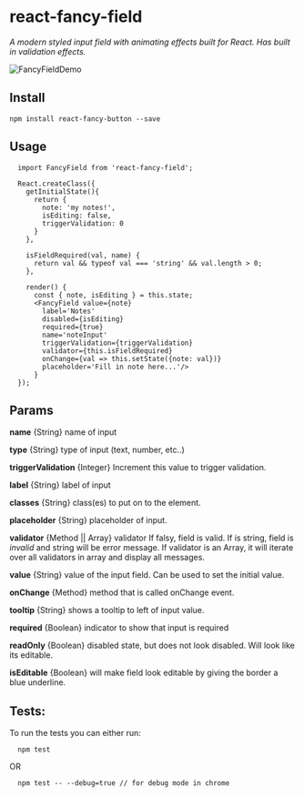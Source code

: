 # react-fancy-field

*A modern styled input field with animating effects built for React. Has built in validation effects.*

![FancyFieldDemo](https://github.com/the-unsullied/react-fancy-field/blob/demo/fancyfielddemo.gif)

## Install
```
npm install react-fancy-button --save
```

## Usage
```
  import FancyField from 'react-fancy-field';

  React.createClass({
    getInitialState(){
      return {
        note: 'my notes!',
        isEditing: false,
        triggerValidation: 0
      }
    },

    isFieldRequired(val, name) {
      return val && typeof val === 'string' && val.length > 0;
    },

    render() {
      const { note, isEditing } = this.state;
      <FancyField value={note}
        label='Notes'
        disabled={isEditing}
        required={true}
        name='noteInput'
        triggerValidation={triggerValidation}
        validator={this.isFieldRequired}
        onChange={val => this.setState({note: val})}
        placeholder='Fill in note here...'/>
      }
  });
```


## Params

**name** {String} name of input

**type** {String} type of input (text, number, etc..)

**triggerValidation** {Integer} Increment this value to trigger validation.

**label** {String} label of input

**classes** {String} class(es) to put on to the <FancyButton /> element.

**placeholder** {String} placeholder of input.

**validator** {Method || Array} validator If falsy, field is valid. If is string, field is *invalid* and string will be error message. If validator is an Array, it will iterate over all validators in array and display all messages.

**value** {String} value of the input field. Can be used to set the initial value.

**onChange** {Method} method that is called onChange event.

**tooltip** {String} shows a tooltip to left of input value.

**required** {Boolean} indicator to show that input is required

**readOnly** {Boolean} disabled state, but does not look disabled. Will look like its editable.

**isEditable** {Boolean} will make field look editable by giving the border a blue underline.


## Tests:
To run the tests you can either run:
```
  npm test
```

OR

```
  npm test -- --debug=true // for debug mode in chrome
```
